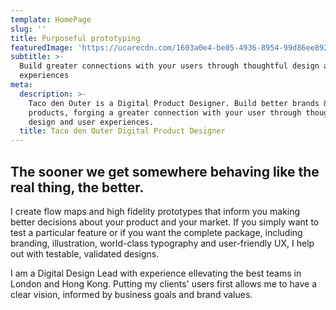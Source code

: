 ```yaml
---
template: HomePage
slug: ''
title: Purposeful prototyping
featuredImage: 'https://ucarecdn.com/1603a0e4-be05-4936-8954-99d86ee89291/'
subtitle: >-
  Build greater connections with your users through thoughtful design and
  experiences
meta:
  description: >-
    Taco den Outer is a Digital Product Designer. Build better brands &
    products, forging a greater connection with your user through thoughtful
    design and user experiences.
  title: Taco den Outer Digital Product Designer
---
```

## The sooner we get somewhere behaving like the real thing, the better.

I create flow maps and high fidelity prototypes that inform you making better decisions about your product and your market. If you simply want to test a particular feature or if you want the complete package, including branding, illustration, world-class typography and user-friendly UX, I help out with testable, validated designs.

I am a Digital Design Lead with experience ellevating the best teams in London and Hong Kong. Putting my clients' users first allows me to have a clear vision, informed by business goals and brand values.

##
